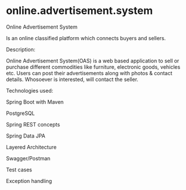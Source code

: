 # online.advertisement.system

Online Advertisement System

Is an online classified platform which connects buyers and sellers.

Description:

Online Advertisement System(OAS) is a web based application to sell or purchase different commodities like furniture, electronic goods, vehicles etc.
Users can post their advertisements along with photos & contact details. Whosoever is interested, will contact the seller.
 
Technologies used:

Spring Boot with Maven

PostgreSQL

Spring REST concepts

Spring Data JPA

Layered Architecture

Swagger/Postman

Test cases

Exception handling


